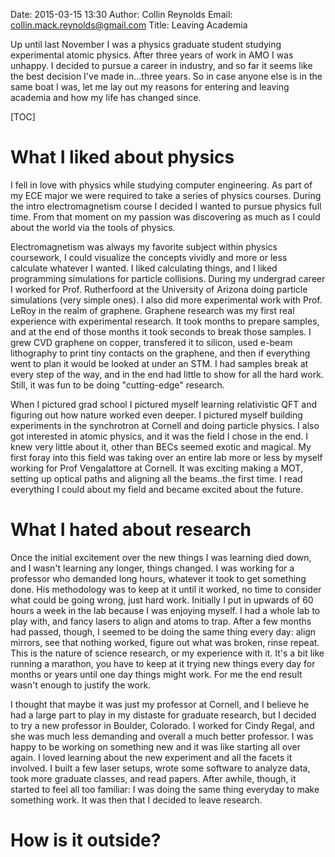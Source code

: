 Date: 2015-03-15 13:30
Author: Collin Reynolds
Email: collin.mack.reynolds@gmail.com
Title: Leaving Academia


Up until last November I was a physics graduate student studying experimental atomic physics. After three years of work in AMO I was unhappy. I decided to pursue a career in industry, and so far it seems like the best decision I've made in...three years. So in case anyone else is in the same boat I was, let me lay out my reasons for entering and leaving academia and how my life has changed since.

[TOC]

# What I liked about physics

I fell in love with physics while studying computer engineering. As part of my ECE major we were required to take a series of physics courses. During the intro electromagnetism course I decided I wanted to pursue physics full time. From that moment on my passion was discovering as much as I could about the world via the tools of physics. 

Electromagnetism was always my favorite subject within physics coursework, I could visualize the concepts vividly and more or less calculate whatever I wanted. I liked calculating things, and I liked programming simulations for particle collisions. During my undergrad career I worked for Prof. Rutherfoord at the University of Arizona doing particle simulations (very simple ones). I also did more experimental work with Prof. LeRoy in the realm of graphene. Graphene research was my first real experience with experimental research. It took months to prepare samples, and at the end of those months it took seconds to break those samples. I grew CVD graphene on copper, transfered it to silicon, used e-beam lithography to print tiny contacts on the graphene, and then if everything went to plan it would be looked at under an STM. I had samples break at every step of the way, and in the end had little to show for all the hard work. Still, it was fun to be doing "cutting-edge" research.

When I pictured grad school I pictured myself learning relativistic QFT and figuring out how nature worked even deeper. I pictured myself building experiments in the synchrotron at Cornell and doing particle physics. I also got interested in atomic physics, and it was the field I chose in the end. I knew very little about it, other than BECs seemed exotic and magical. My first foray into this field was taking over an entire lab more or less by myself working for Prof Vengalattore at Cornell. It was exciting making a MOT, setting up optical paths and aligning all the beams..the first time. I read everything I could about my field and became excited about the future.

# What I hated about research

Once the initial excitement over the new things I was learning died down, and I wasn't learning any longer, things changed. I was working for a professor who demanded long hours, whatever it took to get something done. His methodology was to keep at it until it worked, no time to consider what could be going wrong, just hard work. Initially I put in upwards of 60 hours a week in the lab because I was enjoying myself. I had a whole lab to play with, and fancy lasers to align and atoms to trap. After a few months had passed, though, I seemed to be doing the same thing every day: align mirrors, see that nothing worked, figure out what was broken, rinse repeat. This is the nature of science research, or my experience with it. It's a bit like running a marathon, you have to keep at it trying new things every day for months or years until one day things might work. For me the end result wasn't enough to justify the work. 

I thought that maybe it was just my professor at Cornell, and I believe he had a large part to play in my distaste for graduate research, but I decided to try a new professor in Boulder, Colorado. I worked for Cindy Regal, and she was much less demanding and overall a much better professor. I was happy to be working on something new and it was like starting all over again. I loved learning about the new experiment and all the facets it involved. I built a few laser setups, wrote some software to analyze data, took more graduate classes, and read papers. After awhile, though, it started to feel all too familiar: I was doing the same thing everyday to make something work. It was then that I decided to leave research.

# How is it outside?

